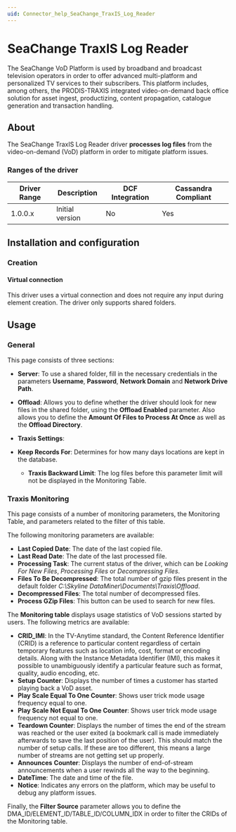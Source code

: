 ```yaml
---
uid: Connector_help_SeaChange_TraxIS_Log_Reader
---
```


# SeaChange TraxIS Log Reader

The SeaChange VoD Platform is used by broadband and broadcast television operators in order to offer advanced multi-platform and personalized TV services to their subscribers. This platform includes, among others, the PRODIS-TRAXIS integrated video-on-demand back office solution for asset ingest, productizing, content propagation, catalogue generation and transaction handling.

## About

The SeaChange TraxIS Log Reader driver **processes log files** from the video-on-demand (VoD) platform in order to mitigate platform issues.

### Ranges of the driver

| **Driver Range** | **Description** | **DCF Integration** | **Cassandra Compliant** |
|------------------|-----------------|---------------------|-------------------------|
| 1.0.0.x          | Initial version | No                  | Yes                     |

## Installation and configuration

### Creation

#### Virtual connection

This driver uses a virtual connection and does not require any input during element creation. The driver only supports shared folders.

## Usage

### General

This page consists of three sections:

- **Server**: To use a shared folder, fill in the necessary credentials in the parameters **Username**, **Password**, **Network Domain** and **Network Drive Path**.

- **Offload**: Allows you to define whether the driver should look for new files in the shared folder, using the **Offload Enabled** parameter. Also allows you to define the **Amount Of Files to Process At Once** as well as the **Offload Directory**.

- **Traxis Settings**:

- **Keep Records For**: Determines for how many days locations are kept in the database.
  - **Traxis Backward Limit**: The log files before this parameter limit will not be displayed in the Monitoring Table.

### Traxis Monitoring

This page consists of a number of monitoring parameters, the Monitoring Table, and parameters related to the filter of this table.

The following monitoring parameters are available:

- **Last Copied Date**: The date of the last copied file.
- **Last Read Date**: The date of the last processed file.
- **Processing Task**: The current status of the driver, which can be *Looking For New Files*, *Processing Files* or *Decompressing Files*.
- **Files To Be Decompressed**: The total number of gzip files present in the default folder *C:\Skyline DataMiner\Documents\Traxis\Offload*.
- **Decompressed Files**: The total number of decompressed files.
- **Process GZip Files**: This button can be used to search for new files.

The **Monitoring table** displays usage statistics of VoD sessions started by users. The following metrics are available:

- **CRID_IMI**: In the TV-Anytime standard, the Content Reference Identifier (CRID) is a reference to particular content regardless of certain temporary features such as location info, cost, format or encoding details. Along with the Instance Metadata Identifier (IMI), this makes it possible to unambiguously identify a particular feature such as format, quality, audio encoding, etc.
- **Setup Counter**: Displays the number of times a customer has started playing back a VoD asset.
- **Play Scale Equal To One Counter**: Shows user trick mode usage frequency equal to one.
- **Play Scale Not Equal To One Counter**: Shows user trick mode usage frequency not equal to one.
- **Teardown Counter**: Displays the number of times the end of the stream was reached or the user exited (a bookmark call is made immediately afterwards to save the last position of the user). This should match the number of setup calls. If these are too different, this means a large number of streams are not getting set up properly.
- **Announces** **Counter**: Displays the number of end-of-stream announcements when a user rewinds all the way to the beginning.
- **DateTime**: The date and time of the file.
- **Notice**: Indicates any errors on the platform, which may be useful to debug any platform issues.

Finally, the **Filter Source** parameter allows you to define the DMA_ID/ELEMENT_ID/TABLE_ID/COLUMN_IDX in order to filter the CRIDs of the Monitoring table.
